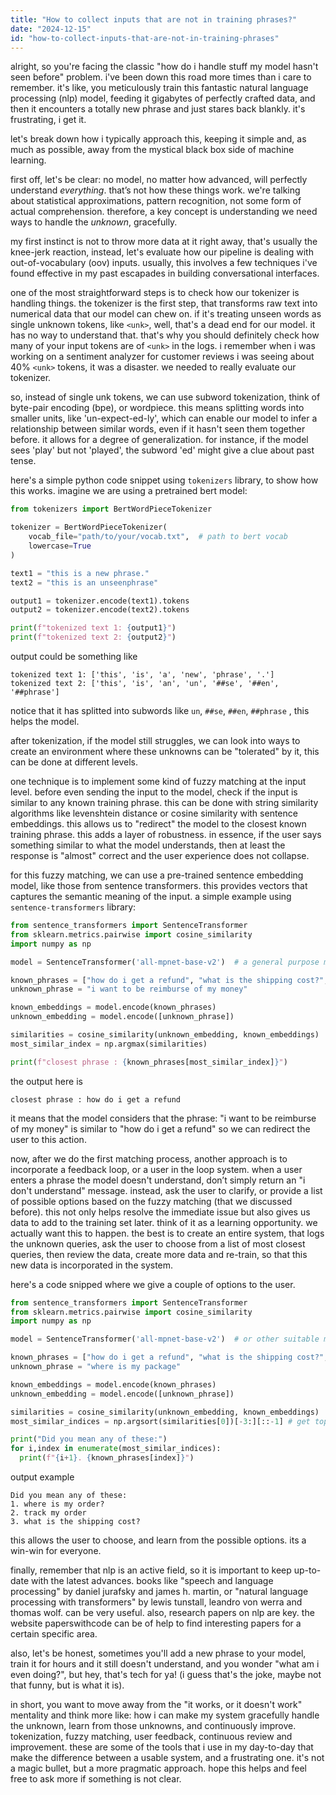 ```yaml
---
title: "How to collect inputs that are not in training phrases?"
date: "2024-12-15"
id: "how-to-collect-inputs-that-are-not-in-training-phrases"
---
```


alright, so you're facing the classic "how do i handle stuff my model hasn't seen before" problem. i've been down this road more times than i care to remember. it's like, you meticulously train this fantastic natural language processing (nlp) model, feeding it gigabytes of perfectly crafted data, and then it encounters a totally new phrase and just stares back blankly. it's frustrating, i get it.

let's break down how i typically approach this, keeping it simple and, as much as possible, away from the mystical black box side of machine learning.

first off, let's be clear: no model, no matter how advanced, will perfectly understand *everything*. that’s not how these things work. we're talking about statistical approximations, pattern recognition, not some form of actual comprehension. therefore, a key concept is understanding we need ways to handle the *unknown*, gracefully.

my first instinct is not to throw more data at it right away, that's usually the knee-jerk reaction, instead, let's evaluate how our pipeline is dealing with out-of-vocabulary (oov) inputs. usually, this involves a few techniques i've found effective in my past escapades in building conversational interfaces.

one of the most straightforward steps is to check how our tokenizer is handling things. the tokenizer is the first step, that transforms raw text into numerical data that our model can chew on. if it's treating unseen words as single unknown tokens, like `<unk>`, well, that's a dead end for our model. it has no way to understand that. that's why you should definitely check how many of your input tokens are of `<unk>` in the logs. i remember when i was working on a sentiment analyzer for customer reviews i was seeing about 40% `<unk>` tokens, it was a disaster. we needed to really evaluate our tokenizer.

so, instead of single unk tokens, we can use subword tokenization, think of byte-pair encoding (bpe), or wordpiece. this means splitting words into smaller units, like 'un-expect-ed-ly', which can enable our model to infer a relationship between similar words, even if it hasn't seen them together before. it allows for a degree of generalization. for instance, if the model sees 'play' but not 'played', the subword 'ed' might give a clue about past tense.

here's a simple python code snippet using `tokenizers` library, to show how this works. imagine we are using a pretrained bert model:

```python
from tokenizers import BertWordPieceTokenizer

tokenizer = BertWordPieceTokenizer(
    vocab_file="path/to/your/vocab.txt",  # path to bert vocab
    lowercase=True
)

text1 = "this is a new phrase."
text2 = "this is an unseenphrase"

output1 = tokenizer.encode(text1).tokens
output2 = tokenizer.encode(text2).tokens

print(f"tokenized text 1: {output1}")
print(f"tokenized text 2: {output2}")


```
output could be something like
```
tokenized text 1: ['this', 'is', 'a', 'new', 'phrase', '.']
tokenized text 2: ['this', 'is', 'an', 'un', '##se', '##en', '##phrase']
```

notice that it has splitted into subwords like `un`, `##se`, `##en`, `##phrase` , this helps the model.

after tokenization, if the model still struggles, we can look into ways to create an environment where these unknowns can be "tolerated" by it, this can be done at different levels.

one technique is to implement some kind of fuzzy matching at the input level. before even sending the input to the model, check if the input is similar to any known training phrase. this can be done with string similarity algorithms like levenshtein distance or cosine similarity with sentence embeddings. this allows us to "redirect" the model to the closest known training phrase. this adds a layer of robustness. in essence, if the user says something similar to what the model understands, then at least the response is "almost" correct and the user experience does not collapse.

for this fuzzy matching, we can use a pre-trained sentence embedding model, like those from sentence transformers. this provides vectors that captures the semantic meaning of the input. a simple example using `sentence-transformers` library:

```python
from sentence_transformers import SentenceTransformer
from sklearn.metrics.pairwise import cosine_similarity
import numpy as np

model = SentenceTransformer('all-mpnet-base-v2')  # a general purpose model

known_phrases = ["how do i get a refund", "what is the shipping cost?", "where is my order?"]
unknown_phrase = "i want to be reimburse of my money"

known_embeddings = model.encode(known_phrases)
unknown_embedding = model.encode([unknown_phrase])

similarities = cosine_similarity(unknown_embedding, known_embeddings)
most_similar_index = np.argmax(similarities)

print(f"closest phrase : {known_phrases[most_similar_index]}")

```
the output here is
```
closest phrase : how do i get a refund
```
it means that the model considers that the phrase: "i want to be reimburse of my money" is similar to "how do i get a refund" so we can redirect the user to this action.

now, after we do the first matching process, another approach is to incorporate a feedback loop, or a user in the loop system. when a user enters a phrase the model doesn't understand, don’t simply return an "i don't understand" message. instead, ask the user to clarify, or provide a list of possible options based on the fuzzy matching (that we discussed before). this not only helps resolve the immediate issue but also gives us data to add to the training set later. think of it as a learning opportunity. we actually want this to happen. the best is to create an entire system, that logs the unknown queries, ask the user to choose from a list of most closest queries, then review the data, create more data and re-train, so that this new data is incorporated in the system.

here's a code snipped where we give a couple of options to the user.

```python
from sentence_transformers import SentenceTransformer
from sklearn.metrics.pairwise import cosine_similarity
import numpy as np

model = SentenceTransformer('all-mpnet-base-v2')  # or other suitable model

known_phrases = ["how do i get a refund", "what is the shipping cost?", "where is my order?","track my order"]
unknown_phrase = "where is my package"

known_embeddings = model.encode(known_phrases)
unknown_embedding = model.encode([unknown_phrase])

similarities = cosine_similarity(unknown_embedding, known_embeddings)
most_similar_indices = np.argsort(similarities[0])[-3:][::-1] # get top 3 indices

print("Did you mean any of these:")
for i,index in enumerate(most_similar_indices):
  print(f"{i+1}. {known_phrases[index]}")
```
output example

```
Did you mean any of these:
1. where is my order?
2. track my order
3. what is the shipping cost?
```

this allows the user to choose, and learn from the possible options. its a win-win for everyone.

finally, remember that nlp is an active field, so it is important to keep up-to-date with the latest advances. books like "speech and language processing" by daniel jurafsky and james h. martin, or "natural language processing with transformers" by lewis tunstall, leandro von werra and thomas wolf. can be very useful. also, research papers on nlp are key. the website paperswithcode can be of help to find interesting papers for a certain specific area.

also, let's be honest, sometimes you'll add a new phrase to your model, train it for hours and it still doesn't understand, and you wonder "what am i even doing?", but hey, that's tech for ya! (i guess that's the joke, maybe not that funny, but is what it is).

in short, you want to move away from the "it works, or it doesn't work" mentality and think more like: how i can make my system gracefully handle the unknown, learn from those unknowns, and continuously improve. tokenization, fuzzy matching, user feedback, continuous review and improvement. these are some of the tools that i use in my day-to-day that make the difference between a usable system, and a frustrating one. it's not a magic bullet, but a more pragmatic approach. hope this helps and feel free to ask more if something is not clear.
